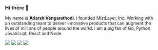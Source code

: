 ### Hi there 👋

My name is **Adarsh Vengarathodi**. I founded MistLayer, Inc. Working with an outstanding team to deliver innovative products that can augment the lives of millions of people around the world. I am a big fan of Go, Python, JavaScript, React and Node.

<a href="https://www.facebook.com/AdarshVengarathodi"><img src="https://img.shields.io/badge/facebook-%231877F2.svg?&style=for-the-badge&logo=facebook&logoColor=white"/></a>
<a href="http://instagram.com/adarshvofficial"><img src="https://img.shields.io/badge/instagram-%23E4405F.svg?&style=for-the-badge&logo=instagram&logoColor=white" /></a>
<a href="http://twitter.com/adarshvofficial"><img src="https://img.shields.io/badge/twitter-%231DA1F2.svg?&style=for-the-badge&logo=twitter&logoColor=white" /></a>
<a href="http://linkedin.com/in/adarshv/"><img src="https://img.shields.io/badge/linkedin-%230077B5.svg?&style=for-the-badge&logo=linkedin&logoColor=white" /></a>

